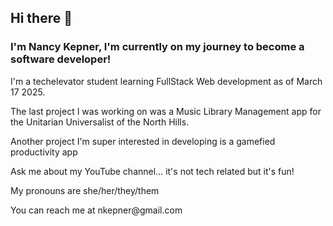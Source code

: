 ## Hi there 👋

<!--
**nkepner/nkepner** is a ✨ _special_ ✨ repository because its `README.md` (this file) appears on your GitHub profile.

Here are some ideas to get you started:

- 🔭 I’m currently working on ...
- 🌱 I’m currently learning ...
- 👯 I’m looking to collaborate on ...
- 🤔 I’m looking for help with ...
- 💬 Ask me about ...
- 📫 How to reach me: ...
- 😄 Pronouns: ...
- ⚡ Fun fact: ...
-->

### I'm Nancy Kepner, I'm currently on my journey to become a software developer!
<p> I'm a techelevator student learning FullStack Web development as of March 17 2025.  </p>
<p> The last project I was working on was a Music Library Management app for the Unitarian Universalist of the North Hills. </p>
<p> Another project I'm super interested in developing is a gamefied productivity app</p>
<p> Ask me about my YouTube channel... it's not tech related but it's fun! </p>
<p> My pronouns are she/her/they/them </p>
<p> You can reach me at nkepner@gmail.com </p>
